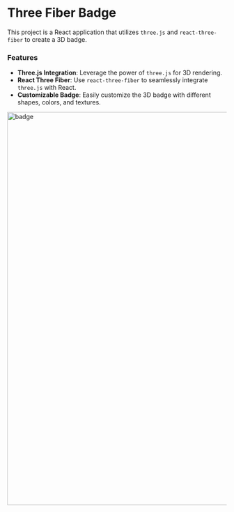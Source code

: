 # Three Fiber Badge

This project is a React application that utilizes `three.js` and `react-three-fiber` to create a 3D badge.

### Features

-   **Three.js Integration**: Leverage the power of `three.js` for 3D rendering.
-   **React Three Fiber**: Use `react-three-fiber` to seamlessly integrate `three.js` with React.
-   **Customizable Badge**: Easily customize the 3D badge with different shapes, colors, and textures.

<img width="903" alt="badge" src="https://github.com/user-attachments/assets/ee3caf34-30d5-4b36-a994-df1920062b8d">
